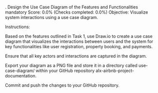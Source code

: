 . Design the Use Case Diagram of the Features and Functionalities
mandatory
Score: 0.0% (Checks completed: 0.0%)
Objective: Visualize system interactions using a use case diagram.

Instructions:

Based on the features outlined in Task 1, use Draw.io to create a use case diagram that visualizes the interactions between users and the system for key functionalities like user registration, property booking, and payments.

Ensure that all key actors and interactions are captured in the diagram.

Export your diagram as a PNG file and store it in a directory called use-case-diagram/ within your GitHub repository alx-airbnb-project-documentation.

Commit and push the changes to your GitHub repository.
